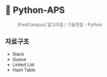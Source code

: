 # 🐍 Python-APS
> [FastCampus] 알고리즘 / 기술면접 - Python

## 자료구조
- Stack
- Queue
- Linked List
- Hash Table

